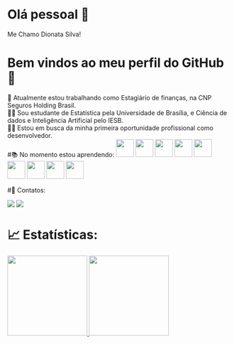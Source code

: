 # Olá pessoal 👋
Me Chamo Dionata Silva!
# Bem vindos ao meu perfil do GitHub👋
<div>📒 Atualmente estou trabalhando como Estagiário de finanças, na CNP Seguros Holding Brasil.</div>
<div>👨‍🎓 Sou estudante de Estatística pela Universidade de Brasília, e Ciência de dados e Inteligência Artificial pelo IESB.</div>
<div>🧑‍💻 Estou em busca da minha primeira oportunidade profissional como desenvolvedor.</div>
#📚 No momento estou aprendendo:
<img src="https://cdn.jsdelivr.net/gh/devicons/devicon/icons/git/git-original.svg" width="40" height="40"/>
<img src="https://cdn.jsdelivr.net/gh/devicons/devicon/icons/github/github-original-wordmark.svg" width="40" height="40"/>
<img src="https://cdn.jsdelivr.net/gh/devicons/devicon/icons/python/python-original-wordmark.svg" height="40"/>
<img src="https://cdn.jsdelivr.net/gh/devicons/devicon/icons/numpy/numpy-original-wordmark.svg" width="40" height="40"/>
<img src="hhttps://cdn.jsdelivr.net/gh/devicons/devicon/icons/pandas/pandas-original-wordmark.svg" width="40" height="40"/>
<img src="https://cdn.jsdelivr.net/gh/devicons/devicon/icons/csharp/csharp-original.svg" width="40" height="40"/>
<img src="https://cdn.jsdelivr.net/gh/devicons/devicon/icons/css3/css3-original-wordmark.svg" width="40" height="40"/>
<img src="https://cdn.jsdelivr.net/gh/devicons/devicon/icons/html5/html5-original-wordmark.svg" width="40" height="40"/>
<img src="https://cdn.jsdelivr.net/gh/devicons/devicon/icons/javascript/javascript-original.svg" width="40" height="40"/>

            
#📱 Contatos:
<div>
<a href = "dionata.silva.santos.2018@gmail.com"><img src="https://img.shields.io/badge/Gmail-D14836?style=for-the-badge&logo=gmail&logoColor=white" target="_blank"></a>
<a href="https://www.linkedin.com/in/dionata-silva-158644223/" target="_blank"><img src="https://img.shields.io/badge/-LinkedIn-%230077B5?style=for-the-badge&logo=linkedin&logoColor=white" target="_blank"></a>   
</div>

# 📈 Estatísticas:
<div>
<a href="https://github.com/DionBraz2021">
<img height="180em" src="https://github-readme-stats.vercel.app/api/top-langs/?username=DionBraz2021&layout=compact&langs_count=7&theme=dracula"/>
<img height="180em" src="https://github-readme-stats.vercel.app/api?username=DionBraz2021&show_icons=true&theme=dracula&include_all_commits=true&count_private=true"/>
</div>

